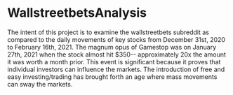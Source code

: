 # WallstreetbetsAnalysis


The intent of this project is to examine the wallstreetbets subreddit as compared to the daily movements of key stocks from December 31st, 2020 to February 16th, 2021. The magnum opus of Gamestop was on January 27th, 2021 when the stock almost hit $350-- approximately 20x the amount it was worth a month prior. This event is significant because it proves that individual investors can influence the markets. The introduction of free and easy investing/trading has brought forth an age where mass movements can sway the markets. 
